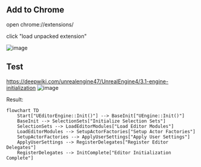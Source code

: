## Add to Chrome
open chrome://extensions/

click "load unpacked extension"

![image](https://github.com/user-attachments/assets/41257e46-0056-412d-a326-b996ed9d817d)


## Test
https://deepwiki.com/unrealengine47/UnrealEngine4/3.1-engine-initialization
![image](https://github.com/user-attachments/assets/7f60fe9c-605d-4997-84bb-b9d273caf8e9)

Result:
```mermaid
flowchart TD
    Start["UEditorEngine::Init()"] --> BaseInit["UEngine::Init()"]
    BaseInit --> SelectionSets["Initialize Selection Sets"]
    SelectionSets --> LoadEditorModules["Load Editor Modules"]
    LoadEditorModules --> SetupActorFactories["Setup Actor Factories"]
    SetupActorFactories --> ApplyUserSettings["Apply User Settings"]
    ApplyUserSettings --> RegisterDelegates["Register Editor Delegates"]
    RegisterDelegates --> InitComplete["Editor Initialization Complete"]
```

